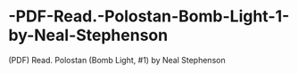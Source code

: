 # -PDF-Read.-Polostan-Bomb-Light-1-by-Neal-Stephenson
(PDF) Read. Polostan (Bomb Light, #1) by Neal Stephenson
